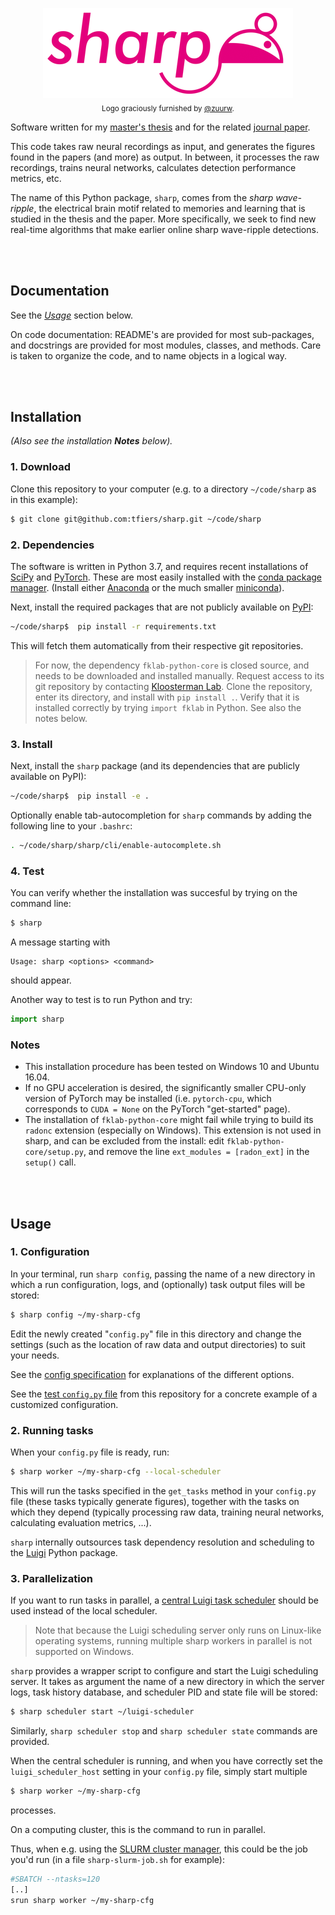 <p align="center">
  <img src="logo.png" alt="Logo for this project: a stylized rat and the name "Sharp">
  <br>
  <sub>Logo graciously furnished by <a href="https://github.com/zuurw">@zuurw</a>.</sub>
</p>

Software written for my [master's thesis](https://github.com/tfiers/master-thesis) 
and for the related [journal paper](https://github.com/tfiers/neural-network-paper).

This code takes raw neural recordings as input, and generates the figures found
in the papers (and more) as output. In between, it processes the raw
recordings, trains neural networks, calculates detection performance metrics,
etc.

The name of this Python package, `sharp`, comes from the _sharp wave-ripple_,
the electrical brain motif related to memories and learning that is studied
in the thesis and the paper. More specifically, we seek to find new real-time
algorithms that make earlier online sharp wave-ripple detections.




<br>
<br>

## Documentation

See the [_Usage_](#Usage) section below.

On code documentation: README's are provided for most sub-packages,
and docstrings are provided for most modules, classes, and methods.
Care is taken to organize the code, and to name objects in a logical way.




<br>
<br>

## Installation

*(Also see the installation __Notes__ below).*

### 1. Download

Clone this repository to your computer (e.g. to a directory `~/code/sharp` as
in this example):
```bash
$ git clone git@github.com:tfiers/sharp.git ~/code/sharp
```

### 2. Dependencies

The software is written in Python 3.7, and requires recent installations of
[SciPy](https://scipy.org/) and [PyTorch](https://pytorch.org/).
These are most easily installed with the [conda package manager](https://conda.io/docs/index.html).
(Install either [Anaconda](https://www.anaconda.com/distribution/)
or the much smaller [miniconda](https://docs.conda.io/en/latest/miniconda.html)).

Next, install the required packages that are not publicly available on
[PyPI](https://pypi.org/):
```bash
~/code/sharp$  pip install -r requirements.txt
```
This will fetch them automatically from their respective git repositories.

> For now, the dependency `fklab-python-core` is closed source, and needs to be
downloaded and installed manually. Request access to its git repository by
contacting [Kloosterman Lab](https://kloostermanlab.org/). Clone the
repository, enter its directory, and install with `pip install .`. Verify that
it is installed correctly by trying `import fklab` in Python. See also the
notes below.


### 3. Install

Next, install the `sharp` package (and its dependencies that are publicly 
available on PyPI):
```bash
~/code/sharp$  pip install -e .
```

Optionally enable tab-autocompletion for `sharp` commands by adding the
following line to your `.bashrc`:
```sh
. ~/code/sharp/sharp/cli/enable-autocomplete.sh
```


### 4. Test

You can verify whether the installation was succesful by trying on the command
line:

```bash
$ sharp
```

A message starting with 
```
Usage: sharp <options> <command>
```
should appear.


Another way to test is to run Python and try:

```py
import sharp
```


### Notes

- This installation procedure has been tested on Windows 10 and Ubuntu 16.04.
- If no GPU acceleration is desired, the significantly smaller CPU-only 
  version of PyTorch may be installed (i.e. `pytorch-cpu`, which corresponds 
  to `CUDA = None` on the PyTorch "get-started" page).
- The installation of `fklab-python-core` might fail while trying to build its
  `radonc` extension (especially on Windows). This extension is not used in
   sharp, and can be excluded from the install: edit `fklab-python-core/setup.py`,
   and remove the line `ext_modules = [radon_ext]` in the `setup()` call.




<br>
<br>

## Usage

### 1. Configuration

In your terminal, run `sharp config`, passing the name of a new directory in
which a run configuration, logs, and (optionally) task output files will be
stored:

```bash
$ sharp config ~/my-sharp-cfg
```

Edit the newly created "`config.py`" file in this directory and change the
settings (such as the location of raw data and output directories) to suit your
needs.

See the [config specification](/sharp/config/spec.py) for explanations of the
different options.

See the [test `config.py` file](/tests/system/config.py) from this repository
for a concrete example of a customized configuration.


### 2. Running tasks

When your `config.py` file is ready, run:
```bash
$ sharp worker ~/my-sharp-cfg --local-scheduler
```
This will run the tasks specified in the `get_tasks` method in your `config.py`
file (these tasks typically generate figures), together with the tasks on which
they depend (typically processing raw data, training neural networks,
calculating evaluation metrics, ...).

`sharp` internally outsources task dependency resolution and scheduling to
the [Luigi](https://luigi.readthedocs.io) Python package.




### 3. Parallelization

If you want to run tasks in parallel, a [central Luigi task scheduler](https://luigi.readthedocs.io/en/stable/central_scheduler.html)
should be used instead of the local scheduler.

> Note that because the Luigi scheduling server only runs on Linux-like
operating systems, running multiple sharp workers in parallel is not supported
on Windows.

`sharp` provides a wrapper script to configure and start the Luigi scheduling
server. It takes as argument the name of a new directory in which the server
logs, task history database, and scheduler PID and state file will be stored:
```bash
$ sharp scheduler start ~/luigi-scheduler
```

Similarly, `sharp scheduler stop` and `sharp scheduler state` commands are
provided.


When the central scheduler is running, and when you have correctly set the
`luigi_scheduler_host` setting in your `config.py` file, simply start multiple
```bash
$ sharp worker ~/my-sharp-cfg
```
processes.

On a computing cluster, this is the command to run in parallel.

Thus, when e.g. using the [SLURM cluster manager](https://slurm.schedmd.com/overview.html),
this could be the job you'd run (in a file `sharp-slurm-job.sh` for example):
```bash
#SBATCH --ntasks=120
[..]
srun sharp worker ~/my-sharp-cfg
```
